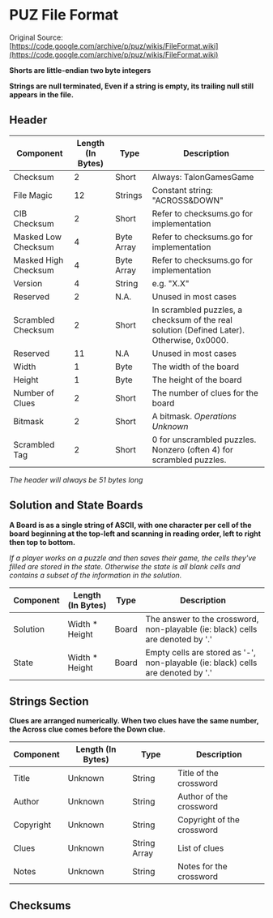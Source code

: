 # PUZ File Format

Original Source: [https://code.google.com/archive/p/puz/wikis/FileFormat.wiki](https://code.google.com/archive/p/puz/wikis/FileFormat.wiki)

**Shorts are little-endian two byte integers**

**Strings are null terminated, Even if a string is empty, its trailing null still appears in the file.**

## Header

| Component            | Length (In Bytes) | Type       | Description                                                                               |
| -------------------- | ----------------- | ---------- | ----------------------------------------------------------------------------------------- |
| Checksum             | 2                 | Short      | Always: TalonGamesGame                                                                    |
| File Magic           | 12                | Strings    | Constant string: "ACROSS&DOWN"                                                            |
| CIB Checksum         | 2                 | Short      | Refer to checksums.go for implementation                                                  |
| Masked Low Checksum  | 4                 | Byte Array | Refer to checksums.go for implementation                                                  |
| Masked High Checksum | 4                 | Byte Array | Refer to checksums.go for implementation                                                  |
| Version              | 4                 | String     | e.g. "X.X"                                                                                |
| Reserved             | 2                 | N.A.       | Unused in most cases                                                                      |
| Scrambled Checksum   | 2                 | Short      | In scrambled puzzles, a checksum of the real solution (Defined Later). Otherwise, 0x0000. |
| Reserved             | 11                | N.A        | Unused in most cases                                                                      |
| Width                | 1                 | Byte       | The width of the board                                                                    |
| Height               | 1                 | Byte       | The height of the board                                                                   |
| Number of Clues      | 2                 | Short      | The number of clues for the board                                                         |
| Bitmask              | 2                 | Short      | A bitmask. _Operations Unknown_                                                           |
| Scrambled Tag        | 2                 | Short      | 0 for unscrambled puzzles. Nonzero (often 4) for scrambled puzzles.                       |

_The header will always be 51 bytes long_

## Solution and State Boards

**A Board is as a single string of ASCII, with one character per cell of the board beginning at the top-left and scanning in reading order, left to right then top to bottom.**

_If a player works on a puzzle and then saves their game, the cells they've filled are stored in the state. Otherwise the state is all blank cells and contains a subset of the information in the solution._

| Component | Length (In Bytes) | Type  | Description                                                                      |
| --------- | ----------------- | ----- | -------------------------------------------------------------------------------- |
| Solution  | Width \* Height   | Board | The answer to the crossword, non-playable (ie: black) cells are denoted by '.'   |
| State     | Width \* Height   | Board | Empty cells are stored as '-', non-playable (ie: black) cells are denoted by '.' |

## Strings Section

**Clues are arranged numerically. When two clues have the same number, the Across clue comes before the Down clue.**

| Component | Length (In Bytes) | Type         | Description                |
| --------- | ----------------- | ------------ | -------------------------- |
| Title     | Unknown           | String       | Title of the crossword     |
| Author    | Unknown           | String       | Author of the crossword    |
| Copyright | Unknown           | String       | Copyright of the crossword |
| Clues     | Unknown           | String Array | List of clues              |
| Notes     | Unknown           | String       | Notes for the crossword    |

## Checksums
